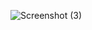 ![Screenshot (3)](https://github.com/AllisonVanBeaver/Spotify-Analysis/assets/160637606/a00f7e70-78f9-439b-a07d-5193f35471bf)


